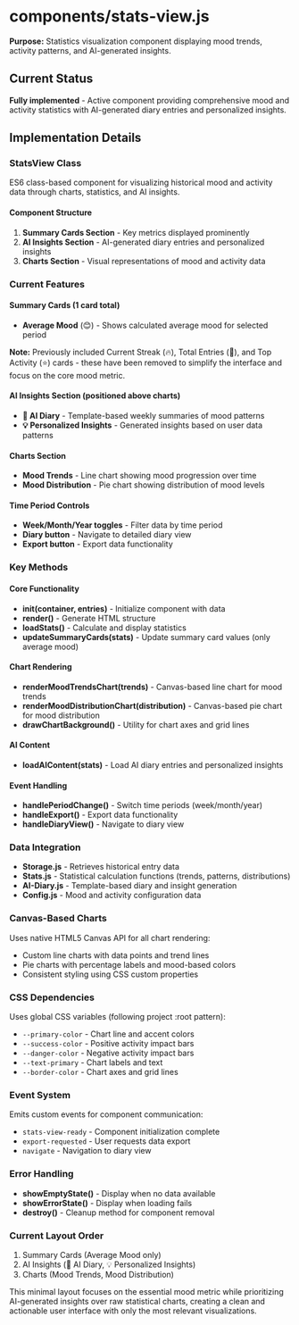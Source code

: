 # components/stats-view.js

**Purpose:** Statistics visualization component displaying mood trends, activity patterns, and AI-generated insights.

## Current Status
**Fully implemented** - Active component providing comprehensive mood and activity statistics with AI-generated diary entries and personalized insights.

## Implementation Details

### StatsView Class
ES6 class-based component for visualizing historical mood and activity data through charts, statistics, and AI insights.

#### Component Structure
1. **Summary Cards Section** - Key metrics displayed prominently
2. **AI Insights Section** - AI-generated diary entries and personalized insights
3. **Charts Section** - Visual representations of mood and activity data

### Current Features

#### Summary Cards (1 card total)
- **Average Mood** (😊) - Shows calculated average mood for selected period

**Note:** Previously included Current Streak (🔥), Total Entries (📝), and Top Activity (⭐) cards - these have been removed to simplify the interface and focus on the core mood metric.

#### AI Insights Section (positioned above charts)
- **📖 AI Diary** - Template-based weekly summaries of mood patterns
- **💡 Personalized Insights** - Generated insights based on user data patterns

#### Charts Section 
- **Mood Trends** - Line chart showing mood progression over time
- **Mood Distribution** - Pie chart showing distribution of mood levels

#### Time Period Controls
- **Week/Month/Year toggles** - Filter data by time period
- **Diary button** - Navigate to detailed diary view
- **Export button** - Export data functionality

### Key Methods

#### Core Functionality
- **init(container, entries)** - Initialize component with data
- **render()** - Generate HTML structure
- **loadStats()** - Calculate and display statistics
- **updateSummaryCards(stats)** - Update summary card values (only average mood)

#### Chart Rendering
- **renderMoodTrendsChart(trends)** - Canvas-based line chart for mood trends
- **renderMoodDistributionChart(distribution)** - Canvas-based pie chart for mood distribution
- **drawChartBackground()** - Utility for chart axes and grid lines

#### AI Content
- **loadAIContent(stats)** - Load AI diary entries and personalized insights

#### Event Handling
- **handlePeriodChange()** - Switch time periods (week/month/year)
- **handleExport()** - Export data functionality
- **handleDiaryView()** - Navigate to diary view

### Data Integration
- **Storage.js** - Retrieves historical entry data
- **Stats.js** - Statistical calculation functions (trends, patterns, distributions)
- **AI-Diary.js** - Template-based diary and insight generation
- **Config.js** - Mood and activity configuration data

### Canvas-Based Charts
Uses native HTML5 Canvas API for all chart rendering:
- Custom line charts with data points and trend lines
- Pie charts with percentage labels and mood-based colors
- Consistent styling using CSS custom properties

### CSS Dependencies  
Uses global CSS variables (following project :root pattern):
- `--primary-color` - Chart line and accent colors
- `--success-color` - Positive activity impact bars
- `--danger-color` - Negative activity impact bars  
- `--text-primary` - Chart labels and text
- `--border-color` - Chart axes and grid lines

### Event System
Emits custom events for component communication:
- `stats-view-ready` - Component initialization complete
- `export-requested` - User requests data export
- `navigate` - Navigation to diary view

### Error Handling
- **showEmptyState()** - Display when no data available
- **showErrorState()** - Display when loading fails
- **destroy()** - Cleanup method for component removal

### Current Layout Order
1. Summary Cards (Average Mood only)
2. AI Insights (📖 AI Diary, 💡 Personalized Insights) 
3. Charts (Mood Trends, Mood Distribution)

This minimal layout focuses on the essential mood metric while prioritizing AI-generated insights over raw statistical charts, creating a clean and actionable user interface with only the most relevant visualizations.